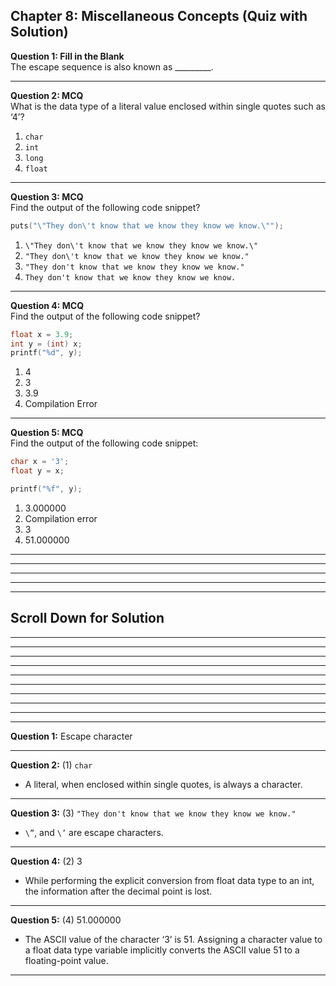 ## Chapter 8: Miscellaneous Concepts (Quiz with Solution)     

__Question 1: Fill in the Blank__      
The escape sequence is also known as _________. 

----
__Question 2: MCQ__      
What is the data type of a literal value enclosed within single quotes such as ‘4’?
1. `char`
2. `int`
3. `long`
4. `float`

-----

__Question 3: MCQ__      
Find the output of the following code snippet? 

```C
puts("\"They don\'t know that we know they know we know.\"");
``` 

1. `\"They don\'t know that we know they know we know.\"`
2. `"They don\'t know that we know they know we know."`
3. `"They don't know that we know they know we know."`
4. `They don't know that we know they know we know.`

---- 

__Question 4: MCQ__      
Find the output of the following code snippet? 
```C 
float x = 3.9; 
int y = (int) x; 
printf("%d", y); 
``` 

1. 4 
2. 3 
3. 3.9 
4. Compilation Error 

----  

__Question 5: MCQ__      
Find the output of the following code snippet: 
```C 
char x = '3';
float y = x;

printf("%f", y);
``` 

1. 3.000000
2. Compilation error
3. 3
4. 51.000000

---- 
----
----
----
----

## Scroll Down for Solution 
----
----
----
----
----
----
----
----
----
----
__Question 1:__ Escape character       


---- 
__Question 2:__ (1) `char`   
- A literal, when enclosed within single quotes, is always a character.    

---- 
__Question 3:__ (3) `"They don't know that we know they know we know."`  
- `\”`, and `\’` are escape characters.    

---- 
__Question 4:__ (2) 3   
- 	While performing the explicit conversion from float data type to an int, the information after the decimal point is lost.    

---- 
__Question 5:__ (4) 51.000000  
- The ASCII value of the character ‘3’ is 51. Assigning a character value to a float data type variable implicitly converts the ASCII value 51 to a floating-point value.    

---- 
